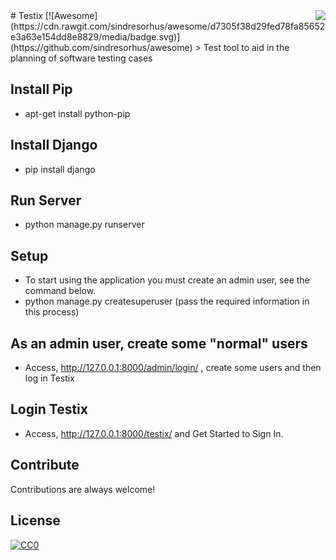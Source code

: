 <img src="icon.png" align="right" />
# Testix [![Awesome](https://cdn.rawgit.com/sindresorhus/awesome/d7305f38d29fed78fa85652e3a63e154dd8e8829/media/badge.svg)](https://github.com/sindresorhus/awesome)
> Test tool to aid in the planning of software testing cases


## Install Pip
- apt-get install python-pip

## Install Django
- pip install django

## Run Server
- python manage.py runserver

## Setup
- To start using the application you must create an admin user, see the command below.
- python manage.py createsuperuser (pass the required information in this process)

## As an admin user, create some "normal" users
- Access, http://127.0.0.1:8000/admin/login/ , create some users and then log in Testix

## Login Testix
- Access, http://127.0.0.1:8000/testix/ and Get Started to Sign In.

## Contribute

Contributions are always welcome!


## License

[![CC0](https://licensebuttons.net/p/zero/1.0/88x31.png)](https://creativecommons.org/publicdomain/zero/1.0/)
